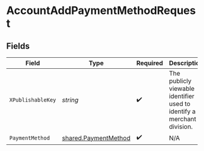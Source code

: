 # AccountAddPaymentMethodRequest


## Fields

| Field                                                                  | Type                                                                   | Required                                                               | Description                                                            |
| ---------------------------------------------------------------------- | ---------------------------------------------------------------------- | ---------------------------------------------------------------------- | ---------------------------------------------------------------------- |
| `XPublishableKey`                                                      | *string*                                                               | :heavy_check_mark:                                                     | The publicly viewable identifier used to identify a merchant division. |
| `PaymentMethod`                                                        | [shared.PaymentMethod](../../models/shared/paymentmethod.md)           | :heavy_check_mark:                                                     | N/A                                                                    |